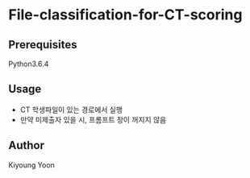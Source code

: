 ﻿ File-classification-for-CT-scoring
=====================


## Prerequisites
Python3.6.4


## Usage
	
* CT 학생파일이 있는 경로에서 실행
* 만약 미제출자 있을 시, 프롬프트 창이 꺼지지 않음


## Author

Kiyoung Yoon
  

